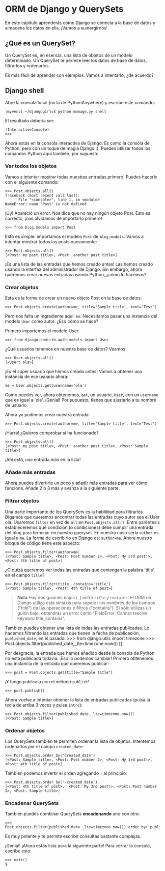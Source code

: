 # ORM de Django y QuerySets

En este capítulo aprenderás cómo Django se conecta a la base de datos y almacena los datos en ella. ¡Vamos a sumergirnos!


## ¿Qué es un QuerySet?

Un QuerySet es, en esencia, una lista de objetos de un modelo determinado. Un QuerySet te permite leer los datos de base de datos, filtrarlos y ordenarlos.

Es más fácil de aprender con ejemplos. Vamos a intentarlo, ¿de acuerdo?


## Django shell

Abre la consola local (no la de PythonAnywhere) y escribe este comando:

    (myvenv) ~/djangogirls$ python manage.py shell

El resultado debería ser:

    (InteractiveConsole)
    >>>

Ahora estás en la consola interactiva de Django. Es como la consola de Python, pero con un toque de magia Django :). Puedes utilizar todos los comandos Python aquí también, por supuesto.


### Ver todos los objetos

Vamos a intentar mostrar todas nuestras entradas primero. Puedes hacerlo con el siguiente comando:

    >>> Post.objects.all()
    Traceback (most recent call last):
          File "<console>", line 1, in <module>
    NameError: name 'Post' is not defined

¡Uy! Apareció un error. Nos dice que no hay ningún objeto Post. Esto es correcto, ¡nos olvidamos de importarlo primero!

    >>> from blog.models import Post

Esto es simple: importamos el modelo `Post` de `blog.models`. Vamos a intentar mostrar todos los posts nuevamente:

    >>> Post.objects.all()
    [<Post: my post title>, <Post: another post title>]

¡Es una lista de las entradas que hemos creado antes! Las hemos creado usando la interfaz del administrador de Django. Sin embargo, ahora queremos crear nuevas entradas usando Python, ¿cómo lo hacemos?


### Crear objetos

Esta es la forma de crear un nuevo objeto Post en la base de datos:

    >>> Post.objects.create(author=me, title='Sample title', text='Test')

Pero nos falta un ingrediente aquí: `me`. Necesitamos pasar una instancia del modelo `User` como autor. ¿Eso cómo se hace?

Primero importemos el modelo User:

    >>> from django.contrib.auth.models import User

¿Qué usuarios tenemos en nuestra base de datos? Veamos:

    >>> User.objects.all()
    [<User: ola>]

¡Es el súper usuario que hemos creado antes! Vamos a obtener una instancia de ese usuario ahora:

    me = User.objects.get(username='ola')

Como puedes ver, ahora obtenemos, `get`, un usuario, `User`, con un `username` que es igual a 'ola'. ¡Genial! Por supuesto, tienes que ajustarlo a tu nombre de usuario.

Ahora ya podemos crear nuestra entrada:

    >>> Post.objects.create(author=me, title='Sample title', text='Test')

¡Hurra! ¿Quieres comprobar si ha funcionado?

    >>> Post.objects.all()
    [<Post: my post title>, <Post: another post title>, <Post: Sample title>]

¡Ahí está, una entrada más en la lista!


### Añade más entradas

Ahora puedes divertirte un poco y añadir más entradas para ver cómo funciona. Añade 2 o 3 más y avanza a la siguiente parte.


### Filtrar objetos

Una parte importante de los QuerySets es la habilidad para filtrarlos. Digamos que queremos encontrar todas las entradas cuyo autor sea el User ola. Usaremos `filter` en vez de `all` en `Post.objects.all()`. Entre paréntesis estableceremos qué condición (o condiciones) debe cumplir una entrada del blog para terminar en nuestro queryset. En nuestro caso sería `author` es igual a `me`. La forma de escribirlo en Django es: `author=me`. Ahora nuestro bloque de código tiene este aspecto:

    >>> Post.objects.filter(author=me)
    [<Post: Sample title>, <Post: Post number 2>, <Post: My 3rd post!>, <Post: 4th title of post>]

¿O quizá queremos ver todas las entradas que contengan la palabra 'title' en el campo `title`?

    >>> Post.objects.filter(title__contains='title')
    [<Post: Sample title>, <Post: 4th title of post>]

> **Nota** Hay dos guiones bajos (`_`) entre `title` y `contains`. El ORM de Django utiliza esta sintaxis para separar los nombres de los campos ("title") de las operaciones o filtros ("contains"). Si sólo utilizas un guión bajo, obtendrás un error como "FieldError: Cannot resolve keyword title_contains".

También puedes obtener una lista de todas las entradas publicadas. Lo hacemos filtrando las entradas que tienen la fecha de publicación, `published_date`, en el pasado:
    >>> from django.utils import timezone
    >>> Post.objects.filter(published_date__lte=timezone.now())
    []

Por desgracia, la entrada que hemos añadido desde la consola de Python no está publicada todavía. ¡Eso lo podemos cambiar! Primero obtenemos una instancia de la entrada que queremos publicar:

    >>> post = Post.objects.get(title="Sample title")

¡Y luego publícala con el método `publish`!

    >>> post.publish()

Ahora vuelve a intentar obtener la lista de entradas publicadas (pulsa la tecla de arriba 3 veces y pulsa `intro`):

    >>> Post.objects.filter(published_date__lte=timezone.now())
    [<Post: Sample title>]


### Ordenar objetos

Los QuerySets también te permiten ordenar la lista de objetos. Intentemos ordenarlos por el campo `created_date`:

    >>> Post.objects.order_by('created_date')
    [<Post: Sample title>, <Post: Post number 2>, <Post: My 3rd post!>, <Post: 4th title of post>]

También podemos invertir el orden agregando `-` al principio:

    >>> Post.objects.order_by('-created_date')
    [<Post: 4th title of post>,  <Post: My 3rd post!>, <Post: Post number 2>, <Post: Sample title>]


### Encadenar QuerySets

También puedes combinar QuerySets **encadenando** uno con otro:

    >>> Post.objects.filter(published_date__lte=timezone.now()).order_by('published_date')

Es muy potente y te permite escribir consultas bastante complejas.

¡Genial! ¡Ahora estás lista para la siguiente parte! Para cerrar la consola, escribe esto:

    >>> exit()
    $
